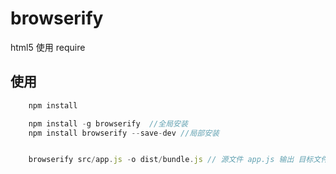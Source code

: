 # browserify
html5 使用 require 

## 使用

```js
    npm install 
```

```js
    npm install -g browserify  //全局安装
    npm install browserify --save-dev //局部安装 


    browserify src/app.js -o dist/bundle.js // 源文件 app.js 输出 目标文件 bundle.js
```